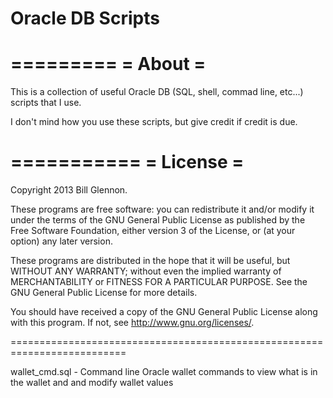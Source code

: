 # Oracle DB Scripts

=========
= About =
=========

This is a collection of useful Oracle DB (SQL, shell, commad line, etc...) scripts that I use.

I don't mind how you use these scripts, but give credit if credit is due.

===========
= License =
===========

Copyright 2013 Bill Glennon.

These programs are free software: you can redistribute it and/or modify
it under the terms of the GNU General Public License as published by
the Free Software Foundation, either version 3 of the License, or
(at your option) any later version.

These programs are distributed in the hope that it will be useful,
but WITHOUT ANY WARRANTY; without even the implied warranty of
MERCHANTABILITY or FITNESS FOR A PARTICULAR PURPOSE.  See the
GNU General Public License for more details.

You should have received a copy of the GNU General Public License
along with this program.  If not, see <http://www.gnu.org/licenses/>.

==========================================================================

wallet_cmd.sql - Command line Oracle wallet commands to view what is in the wallet and and modify wallet values